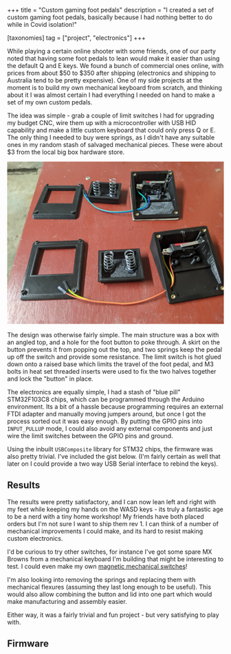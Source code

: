 +++
title = "Custom gaming foot pedals"
description = "I created a set of custom gaming foot pedals, basically because I had nothing better to do while in Covid isolation!"

[taxonomies]
tag = ["project", "electronics"]
+++

While playing a certain online shooter with some friends, one of our party noted
that having some foot pedals to lean would make it easier than using the default
Q and E keys. We found a bunch of commercial ones online, with prices from about
$50 to $350 after shipping (electronics and shipping to Australia tend to be
pretty expensive). One of my side projects at the moment is to build my own
mechanical keyboard from scratch, and thinking about it I was almost certain I
had everything I needed on hand to make a set of my own custom pedals.

The idea was simple - grab a couple of limit switches I had for upgrading my
budget CNC, wire them up with a microcontroller with USB HID capability and make
a little custom keyboard that could only press Q or E. The only thing I needed
to buy were springs, as I didn't have any suitable ones in my random stash of
salvaged mechanical pieces. These were about $3 from the local big box hardware
store.

![The foot pedals during assembly](pedals_disassembled.jpg)

The design was otherwise fairly simple. The main structure was a box with an
angled top, and a hole for the foot button to poke through. A skirt on the
button prevents it from popping out the top, and two springs keep the pedal up
off the switch and provide some resistance. The limit switch is hot glued down
onto a raised base which limits the travel of the foot pedal, and M3 bolts in
heat set threaded inserts were used to fix the two halves together and lock the
"button" in place.

The electronics are equally simple, I had a stash of "blue pill" STM32F103C8
chips, which can be programmed through the Arduino environment. Its a bit of a
hassle because programming requires an external FTDI adapter and manually moving
jumpers around, but once I got the process sorted out it was easy enough. By
putting the GPIO pins into `INPUT_PULLUP` mode, I could also avoid any external
components and just wire the limit switches between the GPIO pins and ground.

Using the inbuilt `USBComposite` library for STM32 chips, the firmware was also
pretty trivial. I've included the gist below. (I'm fairly certain as well that
later on I could provide a two way USB Serial interface to rebind the keys).

## Results

The results were pretty satisfactory, and I can now lean left and right with my
feet while keeping my hands on the WASD keys - its truly a fantastic age to be a
nerd with a tiny home workshop! My friends have both placed orders but I'm not
sure I want to ship them rev 1. I can think of a number of mechanical
improvements I could make, and its hard to resist making custom electronics.

I'd be curious to try other switches, for instance I've got some spare MX Browns
from a mechanical keyboard I'm building that might be interesting to test. I
could even make my own <a
href="https://hackaday.com/2022/01/17/3d-printed-magnetic-switches-promise-truly-custom-keyboards/"
target="_blank" rel="noopener noreferrer">magnetic mechanical switches</a>!

I'm also looking into removing the springs and replacing them with mechanical
flexures (assuming they last long enough to be useful). This would also allow
combining the button and lid into one part which would make manufacturing and
assembly easier.

Either way, it was a fairly trivial and fun project - but very satisfying to
play with.

## Firmware

<script src="https://gist.github.com/will-hart/45090e7d43fe5d6656ce9fc78dbceb27.js"></script>
